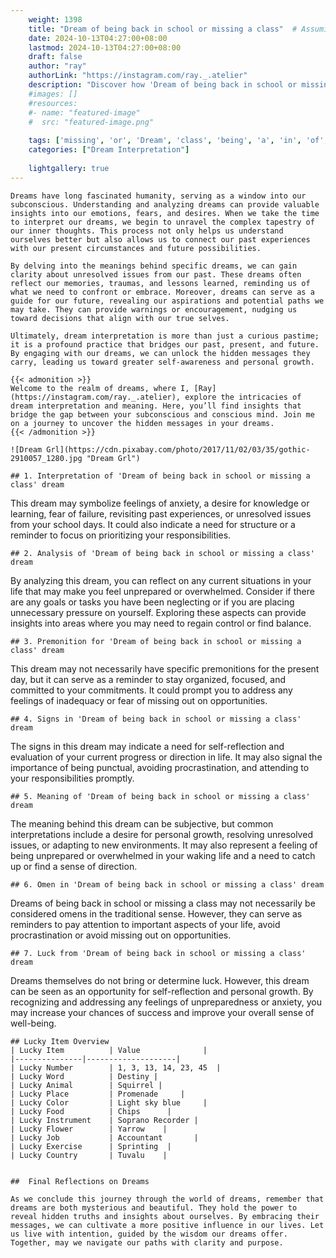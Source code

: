 ```yaml
---
    weight: 1398
    title: "Dream of being back in school or missing a class"  # Assuming 'title' column exists
    date: 2024-10-13T04:27:00+08:00
    lastmod: 2024-10-13T04:27:00+08:00
    draft: false
    author: "ray"
    authorLink: "https://instagram.com/ray._.atelier"
    description: "Discover how 'Dream of being back in school or missing a class' can interpret your future and uncover its significant meanings in your life."
    #images: []
    #resources:
    #- name: "featured-image"
    #  src: "featured-image.png"
    
    tags: ['missing', 'or', 'Dream', 'class', 'being', 'a', 'in', 'of', 'school', 'back']
    categories: ["Dream Interpretation"]
    
    lightgallery: true
---
```

    
    Dreams have long fascinated humanity, serving as a window into our subconscious. Understanding and analyzing dreams can provide valuable insights into our emotions, fears, and desires. When we take the time to interpret our dreams, we begin to unravel the complex tapestry of our inner thoughts. This process not only helps us understand ourselves better but also allows us to connect our past experiences with our present circumstances and future possibilities.
    
    By delving into the meanings behind specific dreams, we can gain clarity about unresolved issues from our past. These dreams often reflect our memories, traumas, and lessons learned, reminding us of what we need to confront or embrace. Moreover, dreams can serve as a guide for our future, revealing our aspirations and potential paths we may take. They can provide warnings or encouragement, nudging us toward decisions that align with our true selves.
    
    Ultimately, dream interpretation is more than just a curious pastime; it is a profound practice that bridges our past, present, and future. By engaging with our dreams, we can unlock the hidden messages they carry, leading us toward greater self-awareness and personal growth.
    
    {{< admonition >}}
    Welcome to the realm of dreams, where I, [Ray](https://instagram.com/ray._.atelier), explore the intricacies of dream interpretation and meaning. Here, you’ll find insights that bridge the gap between your subconscious and conscious mind. Join me on a journey to uncover the hidden messages in your dreams.
    {{< /admonition >}}
    
    ![Dream Grl](https://cdn.pixabay.com/photo/2017/11/02/03/35/gothic-2910057_1280.jpg "Dream Grl")
    
    ## 1. Interpretation of 'Dream of being back in school or missing a class' dream
    
This dream may symbolize feelings of anxiety, a desire for knowledge or learning, fear of failure, revisiting past experiences, or unresolved issues from your school days. It could also indicate a need for structure or a reminder to focus on prioritizing your responsibilities.
    
    ## 2. Analysis of 'Dream of being back in school or missing a class' dream
    
By analyzing this dream, you can reflect on any current situations in your life that may make you feel unprepared or overwhelmed. Consider if there are any goals or tasks you have been neglecting or if you are placing unnecessary pressure on yourself. Exploring these aspects can provide insights into areas where you may need to regain control or find balance.
    
    ## 3. Premonition for 'Dream of being back in school or missing a class' dream
    
This dream may not necessarily have specific premonitions for the present day, but it can serve as a reminder to stay organized, focused, and committed to your commitments. It could prompt you to address any feelings of inadequacy or fear of missing out on opportunities.
    
    ## 4. Signs in 'Dream of being back in school or missing a class' dream
    
The signs in this dream may indicate a need for self-reflection and evaluation of your current progress or direction in life. It may also signal the importance of being punctual, avoiding procrastination, and attending to your responsibilities promptly.
    
    ## 5. Meaning of 'Dream of being back in school or missing a class' dream
    
The meaning behind this dream can be subjective, but common interpretations include a desire for personal growth, resolving unresolved issues, or adapting to new environments. It may also represent a feeling of being unprepared or overwhelmed in your waking life and a need to catch up or find a sense of direction.
    
    ## 6. Omen in 'Dream of being back in school or missing a class' dream
    
Dreams of being back in school or missing a class may not necessarily be considered omens in the traditional sense. However, they can serve as reminders to pay attention to important aspects of your life, avoid procrastination or avoid missing out on opportunities.
    
    ## 7. Luck from 'Dream of being back in school or missing a class' dream
    
Dreams themselves do not bring or determine luck. However, this dream can be seen as an opportunity for self-reflection and personal growth. By recognizing and addressing any feelings of unpreparedness or anxiety, you may increase your chances of success and improve your overall sense of well-being.
    
    ## Lucky Item Overview
    | Lucky Item          | Value              |
    |---------------|--------------------|
    | Lucky Number        | 1, 3, 13, 14, 23, 45  |
    | Lucky Word          | Destiny |
    | Lucky Animal        | Squirrel |
    | Lucky Place         | Promenade     |
    | Lucky Color         | Light sky blue     |
    | Lucky Food          | Chips      |
    | Lucky Instrument    | Soprano Recorder |
    | Lucky Flower        | Yarrow    |
    | Lucky Job           | Accountant       |
    | Lucky Exercise      | Sprinting  |
    | Lucky Country       | Tuvalu    |
    
    
    ##  Final Reflections on Dreams
    
    As we conclude this journey through the world of dreams, remember that dreams are both mysterious and beautiful. They hold the power to reveal hidden truths and insights about ourselves. By embracing their messages, we can cultivate a more positive influence in our lives. Let us live with intention, guided by the wisdom our dreams offer. Together, may we navigate our paths with clarity and purpose.
    